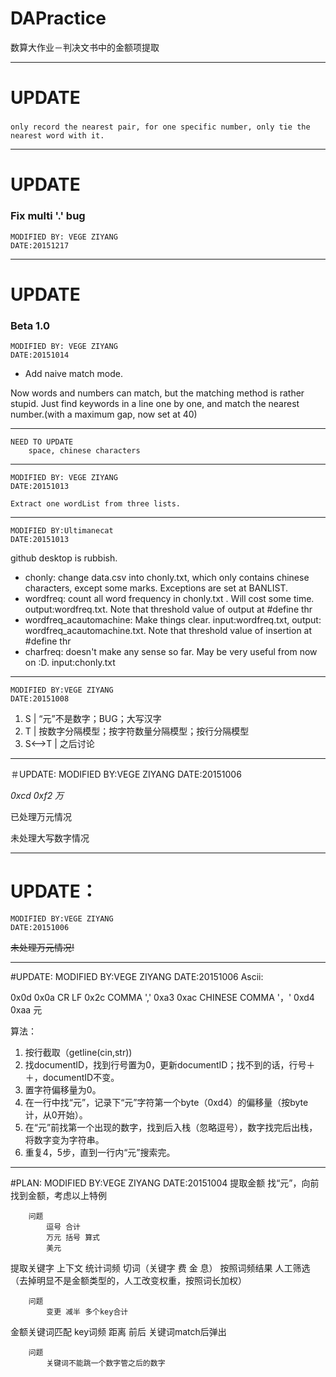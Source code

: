 # DAPractice
数算大作业－判决文书中的金额项提取

***
# UPDATE
###
	only record the nearest pair, for one specific number, only tie the nearest word with it.

***
# UPDATE
### Fix multi '.' bug
	MODIFIED BY: VEGE ZIYANG
	DATE:20151217

***
# UPDATE
###  Beta 1.0
	MODIFIED BY: VEGE ZIYANG
	DATE:20151014
	
- Add naive match mode.

Now words and numbers can match, but the matching method is rather stupid. Just find keywords in a line one by one, and match the nearest number.(with a maximum gap, now set at 40)


***
	NEED TO UPDATE
		space, chinese characters
***
	MODIFIED BY: VEGE ZIYANG
	DATE:20151013

	Extract one wordList from three lists.

***
	MODIFIED BY:Ultimanecat
	DATE:20151013
	
github desktop is rubbish.	

- chonly: change data.csv into chonly.txt, which only contains chinese characters, except some marks. Exceptions are set at BANLIST.
- wordfreq: count all word frequency in chonly.txt . Will cost some time. output:wordfreq.txt. Note that threshold value of output at #define thr
- wordfreq_acautomachine: Make things clear. input:wordfreq.txt, output: wordfreq_acautomachine.txt. Note that threshold value of insertion at #define thr
- charfreq: doesn't make any sense so far. May be very useful from now on :D. input:chonly.txt


***
	MODIFIED BY:VEGE ZIYANG
	DATE:20151008

1) S | “元”不是数字；BUG；大写汉字
2) T | 按数字分隔模型；按字符数量分隔模型；按行分隔模型
3) S<-->T | 之后讨论

***

＃UPDATE:
	MODIFIED BY:VEGE ZIYANG
	DATE:20151006

*0xcd 0xf2 万*

已处理万元情况

未处理大写数字情况

***

# UPDATE：
	MODIFIED BY:VEGE ZIYANG
	DATE:20151006

~~未处理万元情况!~~


***

#UPDATE:
	MODIFIED BY:VEGE ZIYANG
	DATE:20151006
Ascii:

0x0d 0x0a CR LF
0x2c COMMA ','
0xa3 0xac CHINESE COMMA '，'
0xd4 0xaa 元

算法：

1. 按行截取（getline(cin,str))
2. 找documentID，找到行号置为0，更新documentID；找不到的话，行号＋＋，documentID不变。
3. 置字符偏移量为0。
4. 在一行中找“元”，记录下“元”字符第一个byte（0xd4）的偏移量（按byte计，从0开始）。
5. 在“元”前找第一个出现的数字，找到后入栈（忽略逗号），数字找完后出栈，将数字变为字符串。
6. 重复4，5步，直到一行内“元”搜索完。

***

#PLAN:
	MODIFIED BY:VEGE ZIYANG
	DATE:20151004
提取金额
	找“元”，向前找到金额，考虑以上特例

		问题
			逗号 合计
			万元 括号 算式
			美元 


提取关键字
	上下文
	统计词频 切词（关键字 费 金 息）
	按照词频结果 人工筛选（去掉明显不是金额类型的，人工改变权重，按照词长加权）

		问题
			变更 减半 多个key合计

金额关键词匹配
	key词频 距离 前后
	关键词match后弹出

		问题
			关键词不能跳一个数字管之后的数字

